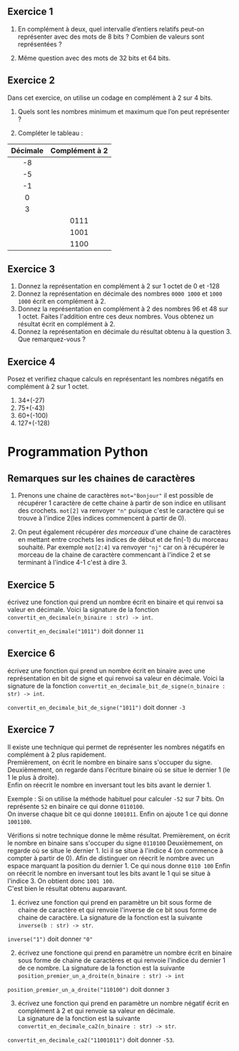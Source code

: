 ## Exercice 1    
 
1. En complément à deux, quel intervalle d’entiers relatifs peut-on représenter avec des mots de 8 bits ?   Combien de valeurs sont représentées ?    
 
2. Même question avec des mots de 32 bits et 64 bits.     


## Exercice 2    
Dans cet exercice, on utilise un codage en complément à 2 sur 4 bits.  

1. Quels sont les nombres minimum et maximum que l’on peut représenter ?  

2. Compléter le tableau :    
   
| Décimale | Complément à 2 |
| :------: | :------------: |
|    -8    |                |
|    -5    |                |
|    -1    |                |
|    0     |                |
|    3     |                |
|          |      0111      |
|          |      1001      |
|          |      1100      |

## Exercice 3  

1. Donnez la représentation en complément à 2 sur 1 octet de 0 et -128
2. Donnez la représentation en décimale des nombres `0000 1000` et `1000 1000` écrit en complément à 2.  
3. Donnez la représentation en complément à 2 des nombres 96 et 48 sur 1 octet. Faites l'addition entre ces deux nombres. Vous obtenez un résultat écrit en complément à 2.  
4. Donnez la représentation en décimale du résultat obtenu à la question 3. Que remarquez-vous ? 



## Exercice 4  
Posez et verifiez chaque calculs en représentant les nombres négatifs en complément à 2 sur 1 octet.  

1. 34+(-27)
2. 75+(-43)
3. 60+(-100)
4. 127+(-128)


# Programmation Python  

## Remarques sur les chaines de caractères    
1. Prenons une chaine de caractères `mot="Bonjour"` il est possible de récupérer 1 caractère de cette chaine à partir de son indice en utilisant des crochets. `mot[2]` va renvoyer `"n"` puisque c'est le caractère qui se trouve à l'indice 2(les indices commencent à partir de 0).    

2. On peut également récupérer _des morceaux_ d'une chaine de caractères en mettant entre crochets les indices de début et de fin(-1) du morceau souhaité. Par exemple `mot[2:4]` va renvoyer `"nj"` car on à récupérer le morceau de la chaine de caractère commencant à l'indice 2 et se terminant à l'indice 4-1 c'est à dire 3.  

## Exercice 5  
écrivez une fonction qui prend un nombre écrit en binaire et qui renvoi sa valeur en décimale.
Voici la signature de la fonction `convertit_en_decimale(n_binaire : str) -> int`.  

`convertit_en_decimale("1011")` doit donner `11`


## Exercice 6  
écrivez une fonction qui prend un nombre écrit en binaire avec une représentation en bit de signe et qui renvoi sa valeur en décimale.
Voici la signature de la fonction `convertit_en_decimale_bit_de_signe(n_binaire : str) -> int`.  

`convertit_en_decimale_bit_de_signe("1011")` doit donner `-3`



## Exercice 7  
Il existe une technique qui permet de représenter les nombres négatifs en complément à 2 plus rapidement.  
Premièrement, on écrit le nombre en binaire sans s'occuper du signe.  
Deuxièmement, on regarde dans l'écriture binaire où se situe le dernier 1 (le 1 le plus à droite).  
Enfin on réecrit le nombre en inversant tout les bits avant le dernier 1.  

Exemple : 
Si on utilise la méthode habituel pour calculer `-52` sur 7 bits. 
On représente `52` en binaire ce qui donne `0110100`.  
On inverse chaque bit ce qui donne `1001011`. 
Enfin on ajoute 1 ce qui donne `1001100`.  

Vérifions si notre technique donne le même résultat.
Premièrement, on écrit le nombre en binaire sans s'occuper du signe `0110100`
Deuxièmement, on regarde où se situe le dernier 1. Ici il se situe à l'indice 4 (on commence à compter à partir de 0). Afin de distinguer on réecrit le nombre avec un espace marquant la position du dernier 1. Ce qui nous donne `0110 100`
Enfin on réecrit le nombre en inversant tout les bits avant le 1 qui se situe à l'indice 3.  On obtient donc `1001 100`.  
C'est bien le résultat obtenu auparavant.  

1. écrivez une fonction qui prend en paramètre un bit sous forme de chaine de caractère et qui renvoie l'inverse de ce bit sous forme de chaine de caractère. La signature de la fonction est la suivante `inverse(b : str) -> str`.

`inverse("1")` doit donner `"0"`


2. écrivez une fonctione qui prend en paramètre un nombre écrit en binaire sous forme de chaine de caractères et qui renvoie l'indice du dernier 1 de ce nombre. La signature de la fonction est la suivante `position_premier_un_a_droite(n_binaire : str) -> int`

`position_premier_un_a_droite("110100")` doit donner `3`


3. écrivez une fonction qui prend en paramètre un nombre négatif écrit en complément à 2 et qui renvoie sa valeur en décimale.  
La signature de la fonction est la suivante `convertit_en_decimale_ca2(n_binaire : str) -> str`.  

`convertit_en_decimale_ca2("11001011")` doit donner `-53`.
